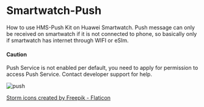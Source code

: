 # Smartwatch-Push

How to use HMS-Push Kit on Huawei Smartwatch. Push message can only be received on smartwatch if it is not connected to phone, so basically only if smartwatch has internet through WIFI or eSIm.

#### Caution
Push Service is not enabled per default, you need to apply for permission to access Push Service. Contact developer support for help.

![push](https://user-images.githubusercontent.com/52449229/174780503-7f531af5-741c-4910-9d50-48f0b5ffa8ac.gif)


<a href="https://www.flaticon.com/free-icons/storm" title="storm icons">Storm icons created by Freepik - Flaticon</a>
